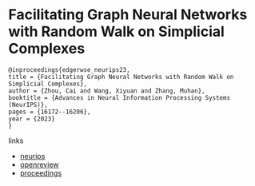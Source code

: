 # Facilitating Graph Neural Networks with Random Walk on Simplicial Complexes

```
@inproceedings{edgerwse_neurips23,
title = {Facilitating Graph Neural Networks with Random Walk on Simplicial Complexes},
author = {Zhou, Cai and Wang, Xiyuan and Zhang, Muhan},
booktitle = {Advances in Neural Information Processing Systems (NeurIPS)},
pages = {16172--16206},
year = {2023}
}
```

links
- [neurips](https://nips.cc/Conferences/2023/Schedule?showEvent=72175)
- [openreview](https://openreview.net/forum?id=H57w5EOj6O)
- [proceedings](https://papers.nips.cc//paper_files/paper/2023/hash/345208bdbbb6104616311dfc1d093fe7-Abstract-Conference.html)
